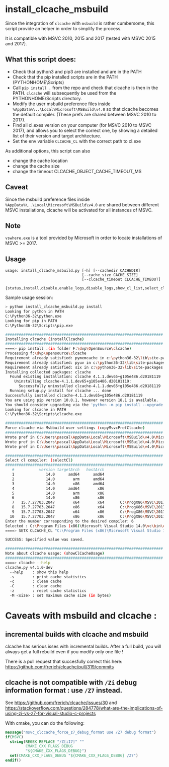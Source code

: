 # install_clcache_msbuild

Since the integration of `clcache` with `msbuild` is rather cumbersome, 
this script provide an helper in order to simplify the process.

It is compatible with MSVC 2010, 2015 and 2017 (tested with MSVC 2015 and 2017).

## What this script does:

* Check that python3 and pip3 are installed and are in the PATH
* Check that the pip installed scripts are in the PATH (PYTHONHOME\Scripts)
* Call `pip install .` from the repo and check that clcache is then in the PATH.
  `clcache` will subsequently be used from the PYTHONHOME\\Scripts directory.
* Modify the user msbuild preference files inside `%AppData%\..\Local\Microsoft\MSBuild\v4.0`
  so that clcache becomes the default compiler. (These prefs are shared between MSVC 2010 to 2017).
* Find all cl.exes version on your computer (for MSVC 2010 to MSVC 2017), and allows you 
  to select the correct one, by showing a detailed list of their version and target architecture.
* Set the env variable `CLCACHE_CL` with the correct path to cl.exe

As additional options, this script can also 
* change the cache location
* change the cache size
* change the timeout CLCACHE_OBJECT_CACHE_TIMEOUT_MS

## Caveat 
Since the msbuild preference files inside `%AppData%\..\Local\Microsoft\MSBuild\v4.0` are shared
between different MSVC installations, clcache will be activated for all instances of MSVC.

## Note
`vswhere.exe` is a tool provided by Microsoft in order to locate installations of MSVC >= 2017.

## Usage

````
usage: install_clcache_msbuild.py [-h] [--cachedir CACHEDIR]
                                  [--cache_size CACHE_SIZE]
                                  [--clcache_timeout CLCACHE_TIMEOUT]
                                  {status,install,disable,enable_logs,disable_logs,show_cl_list,select_cl}
````

Sample usage session:

````bash
> python install_clcache_msbuild.py install
Looking for python in PATH
C:\Python36-32\python.exe
Looking for pip in PATH
C:\Python36-32\Scripts\pip.exe

######################################################################
Installing clcache (installClcache)
######################################################################
====> pip install .(in folder F:\dvp\OpenSource\clcache)
Processing f:\dvp\opensource\clcache
Requirement already satisfied: pymemcache in c:\python36-32\lib\site-packages (from clcache==4.1.1.dev65+g105e486.d20181119) (2.0.0)
Requirement already satisfied: pyuv in c:\python36-32\lib\site-packages (from clcache==4.1.1.dev65+g105e486.d20181119) (1.4.0)
Requirement already satisfied: six in c:\python36-32\lib\site-packages (from pymemcache->clcache==4.1.1.dev65+g105e486.d20181119) (1.11.0)
Installing collected packages: clcache
  Found existing installation: clcache 4.1.1.dev65+g105e486.d20181119
    Uninstalling clcache-4.1.1.dev65+g105e486.d20181119:
      Successfully uninstalled clcache-4.1.1.dev65+g105e486.d20181119
  Running setup.py install for clcache ... done
Successfully installed clcache-4.1.1.dev65+g105e486.d20181119
You are using pip version 10.0.1, however version 18.1 is available.
You should consider upgrading via the 'python -m pip install --upgrade pip' command.
Looking for clcache in PATH
C:\Python36-32\Scripts\clcache.exe

######################################################################
Force clcache via Msbbuild user settings (copyMsvcPrefClcache)
######################################################################
Wrote pref in C:\Users\pascal\AppData\Local\Microsoft\MSBuild\v4.0\Microsoft.Cpp.ARM.user.props
Wrote pref in C:\Users\pascal\AppData\Local\Microsoft\MSBuild\v4.0\Microsoft.Cpp.Win32.user.props
Wrote pref in C:\Users\pascal\AppData\Local\Microsoft\MSBuild\v4.0\Microsoft.Cpp.x64.user.props

######################################################################
Select cl compiler: (selectCl)
######################################################################
   #           version targetArch   hostArch                                                              folder (shortened)
   1              14.0      amd64      amd64                                               C:\ProgX86\MSVC 14.0\vc\bin\amd64
   2              14.0        arm      amd64                                           C:\ProgX86\MSVC 14.0\vc\bin\amd64_arm
   3              14.0        x86      amd64                                           C:\ProgX86\MSVC 14.0\vc\bin\amd64_x86
   4              14.0      amd64        x86                                           C:\ProgX86\MSVC 14.0\vc\bin\x86_amd64
   5              14.0        arm        x86                                             C:\ProgX86\MSVC 14.0\vc\bin\x86_arm
   6              14.0        x86        x86                                                     C:\ProgX86\MSVC 14.0\vc\bin
   7   15.7.27703.2047        x64        x64       C:\ProgX86\MSVC\2017\Enterprise\VC\Tools\MSVC\14.14.26428\bin\Hostx64\x64
   8   15.7.27703.2047        x86        x64       C:\ProgX86\MSVC\2017\Enterprise\VC\Tools\MSVC\14.14.26428\bin\Hostx64\x86
   9   15.7.27703.2047        x64        x86       C:\ProgX86\MSVC\2017\Enterprise\VC\Tools\MSVC\14.14.26428\bin\Hostx86\x64
  10   15.7.27703.2047        x86        x86       C:\ProgX86\MSVC\2017\Enterprise\VC\Tools\MSVC\14.14.26428\bin\Hostx86\x86
Enter the number corresponding to the desired compiler: 6
Selected : C:\Program Files (x86)\Microsoft Visual Studio 14.0\vc\bin\cl.exe
====> SETX CLCACHE_CL "C:\Program Files (x86)\Microsoft Visual Studio 14.0\vc\bin\cl.exe"

SUCCESS: Specified value was saved.

######################################################################
Note about clcache usage: (showClCacheUsage)
######################################################################
====> clcache --help
clcache.py v4.1.0-dev
  --help    : show this help
  -s        : print cache statistics
  -c        : clean cache
  -C        : clear cache
  -z        : reset cache statistics
  -M <size> : set maximum cache size (in bytes)
````

# Caveats with msbuild and clcache : 

## incremental builds with clcache and msbuild

clcache has serious isses with incremental builds. After a full build, you will always get a full rebuild even if you modify only one file !

There is a pull request that succesfully correct this here: https://github.com/frerich/clcache/pull/319/commits



## clcache is not compatible with `/Zi` debug information format : use `/Z7` instead.

See 
https://github.com/frerich/clcache/issues/30 
and https://stackoverflow.com/questions/284778/what-are-the-implications-of-using-zi-vs-z7-for-visual-studio-c-projects

With cmake, you can do the following:


  ```cmake
  message("msvc_clccache_force_z7_debug_format use /Z7 debug format")
  if(MSVC)
    string(REGEX REPLACE "/Z[iI7]" ""
           CMAKE_CXX_FLAGS_DEBUG
           "${CMAKE_CXX_FLAGS_DEBUG}")
    set(CMAKE_CXX_FLAGS_DEBUG "${CMAKE_CXX_FLAGS_DEBUG} /Z7")
  endif()
  ````

